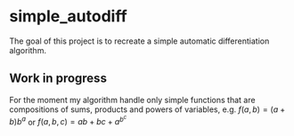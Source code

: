 # simple_autodiff
The goal of this project is to recreate a simple automatic differentiation algorithm.<br>

## Work in progress
For the moment my algorithm handle only simple functions that are compositions of sums, products and powers of variables, e.g. $f(a,b)=(a+b)b^a$ or $f(a,b,c) = ab+bc+a^{b^c}$
